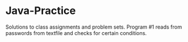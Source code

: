 # Java-Practice
Solutions to class assignments and problem sets. 
Program #1 reads from passwords from textfile and checks for certain conditions.
